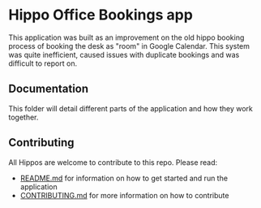 # Hippo Office Bookings app

This application was built as an improvement on the old hippo booking process
of booking the desk as "room" in Google Calendar. This system was quite inefficient,
caused issues with duplicate bookings and was difficult to report on.

## Documentation
This folder will detail different parts of the application and how they work together.

## Contributing
All Hippos are welcome to contribute to this repo. Please read:
- [README.md](README.md) for information on how to get started and run the application
- [CONTRIBUTING.md](CONTRIBUTING.md) for more information on how to contribute
